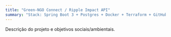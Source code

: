 ```yaml
---
title: "Green-NGO Connect / Ripple Impact API"
summary: "Stack: Spring Boot 3 + Postgres + Docker + Terraform + GitHub Actions."
---
```


Descrição do projeto e objetivos sociais/ambientais.
